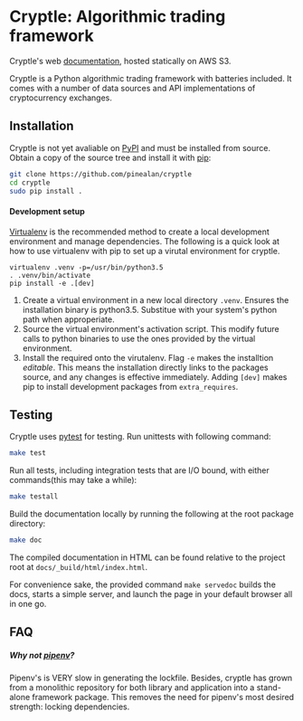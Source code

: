 # Cryptle: Algorithmic trading framework
Cryptle's web [documentation](http://cryptle-docs.s3-website-ap-southeast-1.amazonaws.com/),
hosted statically on AWS S3.

Cryptle is a Python algorithmic trading framework with batteries included.  It
comes with a number of data sources and API implementations of cryptocurrency
exchanges.


## Installation
Cryptle is not yet avaliable on [PyPI](https://pypi.org/) and must be installed 
from source. Obtain a copy of the source tree and install it with
[pip](https://pip.pypa.io/en/stable):
```bash
git clone https://github.com/pinealan/cryptle
cd cryptle
sudo pip install .
```

#### Development setup
[Virtualenv](https://virtualenv.pypa.io/en/latest/userguide/) is the recommended
method to create a local development environment and manage dependencies. The
following is a quick look at how to use virtualenv with pip to set up a virutal
environment for cryptle.

```
virtualenv .venv -p=/usr/bin/python3.5
. .venv/bin/activate
pip install -e .[dev]
```
1. Create a virtual environment in a new local directory `.venv`. Ensures the
   installation binary is python3.5. Substitue with your system's python path
   when approperiate.
2. Source the virtual environment's activation script. This modify future calls
   to python binaries to use the ones provided by the virtual environment.
3. Install the required onto the virutalenv. Flag `-e` makes the installtion
   _editable_. This means the installation directly links to the packages
   source, and any changes is effective immediately. Adding `[dev]` makes pip to
   install development packages from `extra_requires`.


## Testing
Cryptle uses [pytest](https://docs.pytest.org/en/latest/index.html) for testing.
Run unittests with following command:
```bash
make test
```

Run all tests, including integration tests that are I/O bound, with either
commands(this may take a while):
```bash
make testall
```

Build the documentation locally by running the following at the root package
directory:
```bash
make doc
```
The compiled documentation in HTML can be found relative to the project root at 
`docs/_build/html/index.html`.

For convenience sake, the provided command `make servedoc` builds the docs,
starts a simple server, and launch the page in your default browser all in one
go.


## FAQ

##### Why not [pipenv](https://pipenv.readthedocs.io/en/latest/)?

Pipenv's is VERY slow in generating the lockfile. Besides, cryptle has grown
from a monolithic repository for both library and application into a
stand-alone framework package. This removes the need for pipenv's most desired
strength: locking dependencies.
